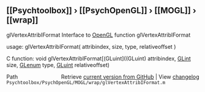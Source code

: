 ## [[Psychtoolbox]] &#8250; [[PsychOpenGL]] &#8250; [[MOGL]] &#8250; [[wrap]]

glVertexAttribIFormat  Interface to [OpenGL](OpenGL) function glVertexAttribIFormat  
  
usage:  glVertexAttribIFormat( attribindex, size, type, relativeoffset )  
  
C function:  void glVertexAttribIFormat[(GLuint]((GLuint) attribindex, [GLint](GLint) size, [GLenum](GLenum) type, [GLuint](GLuint) relativeoffset)  




<div class="code_header" style="text-align:right;">
  <span style="float:left;">Path&nbsp;&nbsp;</span> <span class="counter">Retrieve <a href=
  "https://raw.github.com/Psychtoolbox-3/Psychtoolbox-3/beta/Psychtoolbox/PsychOpenGL/MOGL/wrap/glVertexAttribIFormat.m">current version from GitHub</a> | View <a href=
  "https://github.com/Psychtoolbox-3/Psychtoolbox-3/commits/beta/Psychtoolbox/PsychOpenGL/MOGL/wrap/glVertexAttribIFormat.m">changelog</a></span>
</div>
<div class="code">
  <code>Psychtoolbox/PsychOpenGL/MOGL/wrap/glVertexAttribIFormat.m</code>
</div>

